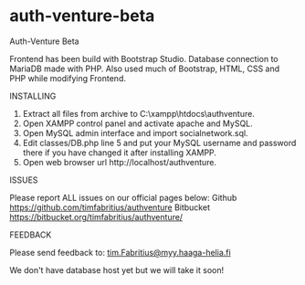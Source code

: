 # auth-venture-beta
Auth-Venture Beta

Frontend has been build with Bootstrap Studio.
Database connection to MariaDB made with PHP.
Also used much of Bootstrap, HTML, CSS and PHP while modifying Frontend.

INSTALLING

1) Extract all files from archive to C:\xampp\htdocs\authventure.
2) Open XAMPP control panel and activate apache and MySQL.
3) Open MySQL admin interface and import socialnetwork.sql.
4) Edit classes/DB.php line 5 and put your MySQL username and password there if you have changed it after installing XAMPP.
5) Open web browser url http://localhost/authventure.

ISSUES

Please report ALL issues on our official pages below:
Github https://github.com/timfabritius/authventure
Bitbucket https://bitbucket.org/timfabritius/authventure/

FEEDBACK

Please send feedback to:
tim.Fabritius@myy.haaga-helia.fi

We don't have database host yet but we will take it soon!
